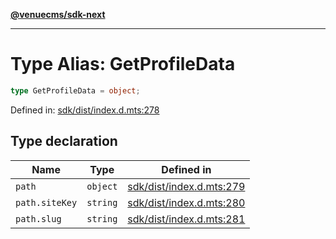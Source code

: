 [**@venuecms/sdk-next**](../Index.md)

***

# Type Alias: GetProfileData

```ts
type GetProfileData = object;
```

Defined in: [sdk/dist/index.d.mts:278](https://github.com/venuecms/sdk/blob/dfe07bbbcbeec8ddfda43f5a7fc98ecc9dc8ce66/packages/sdk/dist/index.d.mts#L278)

## Type declaration

| Name | Type | Defined in |
| ------ | ------ | ------ |
| <a id="path"></a> `path` | `object` | [sdk/dist/index.d.mts:279](https://github.com/venuecms/sdk/blob/dfe07bbbcbeec8ddfda43f5a7fc98ecc9dc8ce66/packages/sdk/dist/index.d.mts#L279) |
| `path.siteKey` | `string` | [sdk/dist/index.d.mts:280](https://github.com/venuecms/sdk/blob/dfe07bbbcbeec8ddfda43f5a7fc98ecc9dc8ce66/packages/sdk/dist/index.d.mts#L280) |
| `path.slug` | `string` | [sdk/dist/index.d.mts:281](https://github.com/venuecms/sdk/blob/dfe07bbbcbeec8ddfda43f5a7fc98ecc9dc8ce66/packages/sdk/dist/index.d.mts#L281) |
